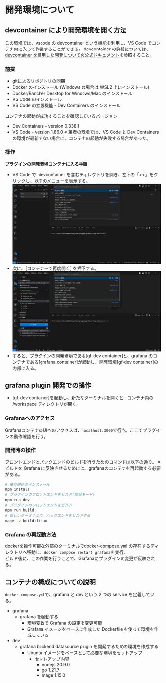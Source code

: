 # 開発環境について

## devcontainer により開発環境を開く方法

この環境では、vscode の devcontainer という機能を利用し、VS Code でコンテナ内に入って作業することができる。
devcontainer の詳細については、[devcontainer を使用した開発についての公式ドキュメント](https://code.visualstudio.com/docs/devcontainers/containers)を参照すること。

### 前提
- gitによるリポジトリの同期
- Docker のインストール (Windows の場合は WSL2 上にインストール)
- Docker/Rancher Desktop for Windows/Mac のインストール
- VS Code のインストール
- VS Code の拡張機能 - Dev Containers のインストール

コンテナの起動が成功することを確認しているバージョン

- Dev Containers - version 0.338.1
- VS Code - version 1.86.0
  ※ 筆者の環境では、VS Code と Dev Containers の環境が最新でない場合に、コンテナの起動が失敗する場合があった。

### 操作
**プラグインの開発環境コンテナに入る手順**
- VS Code で .devcontainer を含むディレクトリを開き、左下の「><」をクリックし、以下のメニューを表示する。
  ![リモートコンテナに接続するメニューを開く様子のキャプチャ](./images/vscode-capture-open-remote-menu.png)
- 次に、[コンテナーで再度開く] を押下する。
  ![コンテナで再度開く](./images/image.png)
- すると、プラグインの開発環境である[gf-dev container]と、grafana のコンテナである[grafana container]が起動し、開発環境[gf-dev container]の内部に入る。

## grafana plugin 開発での操作

- [gf-dev container]を起動し、新たなターミナルを開くと、コンテナ内の /workspace ディレクトリが開く。

### Grafanaへのアクセス

GrafanaコンテナのUIへのアクセスは、`localhost:3000`で行う。ここでプラグインの動作確認を行う。

### 開発時の操作

フロントエンドとバックエンドのビルドを行うためのコマンドは以下の通り。
※ビルドを Grafana に反映させるためには、grafanaのコンテナを再起動する必要がある。

```bash
# 依存関係のインストール
npm install
# プラグインのフロントエンドをビルド(開発モード)
npm run dev
# プラグインのフロントエンドをビルド
npm run build
# 新しいターミナルで、バックエンドをビルドする
mage -v build:linux
```

### Grafana の再起動方法

dockerを操作可能な外部のターミナルでdocker-compose.yml の存在するディレクトリへ移動し、`docker compose restart grafana`を実行。  
ビルド後に、この作業を行うことで、Grafanaにプラグインの変更が反映される。

## コンテナの構成についての説明

`docker-compose.yml`で、grafana と dev という 2 つの service を定義している。

- grafana
  - grafana を起動する
    - 環境変数で Grafana の設定を変更可能
    - Grafana イメージをベースに作成した Dockerfile を使って環境を作成している
- dev
  - grafana backend datasource plugin を開発するための環境を作成する
    - Ubuntu イメージをベースとして必要な環境をセットアップ
      - セットアップ内容
        - nodejs 20.9.0
        - go 1.21.7
        - mage 1.15.0